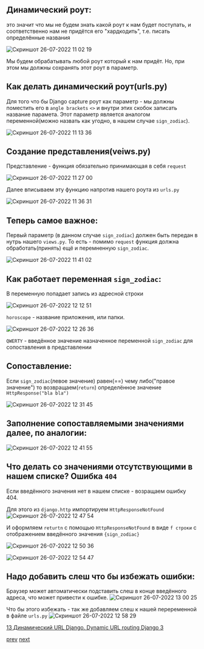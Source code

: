 
## Динамический роут:
это значит что мы не будем знать какой роут к нам будет поступать, и соответственно нам не придётся его "хардкодить", т.е. писать определённые названия 


![Скриншот 26-07-2022 11 02 19](https://user-images.githubusercontent.com/84935915/180955309-8dc20b0b-d3ca-4644-aab3-0a597d94cf0e.png)


Мы будем обрабатывать любой роут который к нам придёт. Но, при этом мы должны сохранять этот роут в параметр.

## Как делать динамический роут(urls.py)

Для того что бы Django capture роут как параметр - мы должны поместить его в `angle brackets` `<>` и внутри этих скобок записать название парамета. 
Этот параметр является аналогом переменной(можно назвать как угодно, в нашем случае `sign_zodiac`). 

![Скриншот 26-07-2022 11 13 36](https://user-images.githubusercontent.com/84935915/180957584-3679e407-cd30-49cf-9583-e753778d99f4.png)

## Создание представления(veiws.py)

Представление - функция обязательно принимающая в себя `request` 

![Скриншот 26-07-2022 11 27 00](https://user-images.githubusercontent.com/84935915/180960317-e1d863fc-e180-4f7a-9900-823b2341774b.png)

Далее вписываем эту функцию напротив нашего роута из `urls.py` 

![Скриншот 26-07-2022 11 36 31](https://user-images.githubusercontent.com/84935915/180962319-270f90db-cb17-46e5-9ca2-19a1b76d53b0.png)


## Теперь самое важное:
Первый параметр (в данном случае `sign_zodiac`) должен быть передан в нутрь нашего `views.py`. То есть - помимо `request` функция должна обработать(принять) ещё 
и перемненную `sign_zodiac`. 

![Скриншот 26-07-2022 11 41 02](https://user-images.githubusercontent.com/84935915/180963317-4abc0c91-5b4b-428c-91c4-303a376e996d.png)

## Как работает переменная `sign_zodiac`:
В переменную попадает запись из адресной строки 

![Скриншот 26-07-2022 12 12 51](https://user-images.githubusercontent.com/84935915/180970745-6d456048-acf2-4f7d-84ad-0d9d6a27db96.png)

`horoscope` - название приложения, или папки.

![Скриншот 26-07-2022 12 26 36](https://user-images.githubusercontent.com/84935915/180973231-85b3e8cc-6242-45a5-8b13-6d5c3bf53e9e.png)

`QWERTY` - введённое значение назначенное переменной `sign_zodiac` для сопоставления в представлении

## Сопоставление:
Если `sign_zodiac`(левое значение) равен(==) чему либо("правое значение") то возвращаем(`return`) определённое значение `HttpResponse("bla bla")`

![Скриншот 26-07-2022 12 31 45](https://user-images.githubusercontent.com/84935915/180974169-d645626c-181d-4c0e-8a98-01e63cc695c9.png)

## Заполнение сопоставляемыми значениями далее, по аналогии:

![Скриншот 26-07-2022 12 41 55](https://user-images.githubusercontent.com/84935915/180976201-109f36b9-dd22-4487-a64e-497e8ff406bc.png)

## Что делать со значениями отсутствующими в нашем списке? Ошибка `404`
Если введённого значения нет в нашем списке - возращаем ошибку 404.

Для этого из `django.http` импортируем `HttpResponseNotFound`
![Скриншот 26-07-2022 12 47 54](https://user-images.githubusercontent.com/84935915/180977351-37445d0d-81b9-4fde-b1b3-502fae2ac354.png)

И оформляем `returtn` с помощью `HttpResponseNotFound` в виде `f строки` с отображением введённого значения `{sign_zodiac}`

![Скриншот 26-07-2022 12 50 36](https://user-images.githubusercontent.com/84935915/180977871-4c0b8409-a931-42df-81d1-52f3378e48e0.png)

![Скриншот 26-07-2022 12 54 47](https://user-images.githubusercontent.com/84935915/180978726-a0ee62d7-e388-4045-ab0b-8e380c29653d.png)

## Надо добавить слеш что бы избежать ошибки:
Браузер может автоматически подставить слеш в конце введённого адреса, что может привести к ошибке.
![Скриншот 26-07-2022 13 00 25](https://user-images.githubusercontent.com/84935915/180979886-9e21efae-1924-4a90-ba9d-9f6c9be23330.png)

Что бы этого избежать - так же добавляем слеш к нашей переременной в файле `urls.py`
![Скриншот 26-07-2022 12 58 29](https://user-images.githubusercontent.com/84935915/180979472-b091f3db-4dea-4ad7-9759-1401d0be06ad.png)



[13 Динамический URL Django. Dynamic URL routing Django 3](https://www.youtube.com/watch?v=zeYySKU080E&list=PLQAt0m1f9OHvGM7Y7jAQP8TKbBd3up4K2&index=13)

[prev](https://github.com/AnreKlos/All_Conspectus_/blob/main/Django/2.5%20Отладка%20Django%20в%20Pycharm.md) [next]()
